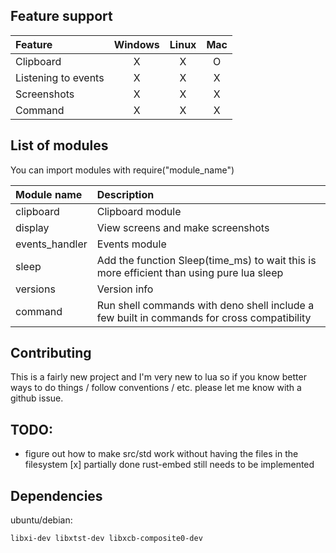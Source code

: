 
## Feature support

| Feature             | Windows | Linux |  Mac  |
| :------------------ | :-----: | :---: | :---: |
| Clipboard           |    X    |   X   |   O   |
| Listening to events |    X    |   X   |   X   |
| Screenshots         |    X    |   X   |   X   |
| Command             |    X    |   X   |   X   |

## List of modules

You can import modules with require("module_name") 

| Module name    | Description                                                                                |
| :------------- | :----------------------------------------------------------------------------------------- |
| clipboard      | Clipboard module                                                                           |
| display        | View screens and make screenshots                                                          |
| events_handler | Events module                                                                              |
| sleep          | Add the function Sleep(time_ms) to wait this is more efficient than using pure lua sleep   |
| versions       | Version info                                                                               |
| command        | Run shell commands with deno shell include a few built in commands for cross compatibility |

## Contributing

This is a fairly new project and I'm very new to lua so if you know better ways to do things / follow conventions / etc. please let me know with a github issue.

## TODO:

- figure out how to make src/std work without having the files in the filesystem [x] partially done rust-embed still needs to be implemented

## Dependencies

ubuntu/debian:

```sh
libxi-dev libxtst-dev libxcb-composite0-dev
```
